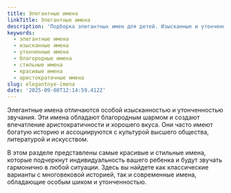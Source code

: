 ```yaml
---
title: Элегантные имена
linkTitle: Элегантные имена
description: 'Подборка элегантных имен для детей. Изысканные и утонченные варианты имен, которые звучат благородно и стильно.'
keywords:
  - элегантные имена
  - изысканные имена
  - утонченные имена
  - благородные имена
  - стильные имена
  - красивые имена
  - аристократичные имена
slug: elegantnye-imena
date: '2025-09-08T12:14:59.412Z'
---
```


Элегантные имена отличаются особой изысканностью и утонченностью звучания. Эти имена обладают благородным шармом и создают впечатление аристократичности и хорошего вкуса. Они часто имеют богатую историю и ассоциируются с культурой высшего общества, литературой и искусством.

В этом разделе представлены самые красивые и стильные имена, которые подчеркнут индивидуальность вашего ребенка и будут звучать гармонично в любой ситуации. Здесь вы найдете как классические варианты с многовековой историей, так и современные имена, обладающие особым шиком и утонченностью.
